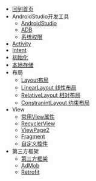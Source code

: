 * [回到首页](/)
* AndroidStudio开发工具
    * [AndroidStudio](android/androidstudio) 
    * [ADB](android/adb.md) 
    * [系统权限](/android/authorith.md)
* [Activity](android/activity)
* [Intent](android/intent)
* [初始化](android/init)
* [本地存储](android/store.md)
* 布局
    * [Layout布局](android/layout/layout)
    * [LinearLayout 线性布局](android/layout/linearlayout)
    * [RelativeLayout 相对布局](android/layout/relativelayout)
    * [ConstranintLayout 约束布局](android/layout/constranintlayout)
* View
    * [常用View属性](android/view)
    * [RecyclerView](/android/ui/recyclerview)
    * [ViewPage2](/android/ui/viewpage2)
    * [Fragment](/android/ui/fragment)
    * [自定义控件](/android/ui/customview.md)
* 第三方框架
    * [第三方框架](android/thirdparty)
    * [AdMob](android/admob1)
    * [Retrofit](android/retrofit)
